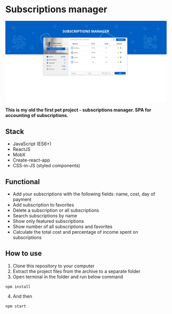 # Subscriptions manager

![](https://raw.githubusercontent.com/lazovskyds/react-subscriptions-manager/master/preview.png)

**This is my old the first pet project - subscriptions manager. SPA for accounting of subscriptions.**

## Stack

* JavaScript (ES6+)
* ReactJS
* MobX
* Create-react-app
* CSS-in-JS (styled components)
## Functional

* Add your subscriptions with the following fields: name, cost, day of payment
* Add subscription to favorites
* Delete a subscription or all subscriptions
* Search subscriptions by name
* Show only featured subscriptions
* Show number of all subscriptions and favorites
* Calculate the total cost and percentage of income spent on subscriptions

## How to use

1. Clone this repository to your computer
2. Extract the project files from the archive to a separate folder
3. Open terminal in the folder and run below command

```
npm install
```

4. And then

```
npm start
```